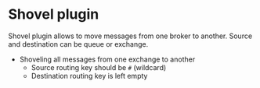 # Shovel plugin

Shovel plugin allows to move messages from one broker to another. Source and destination can be queue or exchange.

* Shoveling all messages from one exchange to another
  * Source routing key should be `#` (wildcard)
  * Destination routing key is left empty